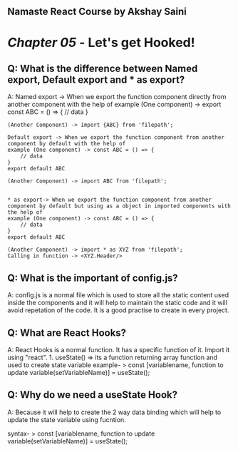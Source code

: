 ## Namaste React Course by Akshay Saini
# _Chapter 05_ - Let's get Hooked!

## Q: What is the difference between Named export, Default export and * as export?
A:  Named export -> When we export the function component directly from another component with the help of 
    example (One component) -> export const ABC = () => {
        // data
    }

    (Another Component) -> import {ABC} from 'filepath';

    Default export -> When we export the function component from another component by default with the help of 
    example (One component) -> const ABC = () => {
        // data
    }
    export default ABC

    (Another Component) -> import ABC from 'filepath';


    * as export-> When we export the function component from another component by default but using as a object in imported components with the help of 
    example (One component) -> const ABC = () => {
        // data
    }
    export default ABC

    (Another Component) -> import * as XYZ from 'filepath';
    Calling in function -> <XYZ.Header/>

## Q: What is the important of config.js?
A:  config.js is a normal file which is used to store all the static content used inside the components and it will help to maintain the static code and it will avoid repetation of the code. It is a good practise to create in every project.

## Q: What are React Hooks?
A:  React Hooks is a normal function. It has a specific function of it. Import it using "react".
    1. useState() => its a function returning array function and used to create state variable
    example- > const [variablename, function to update variable(setVariableName)] = useState();


## Q: Why do we need a useState Hook?
A: Because it will help to create the 2 way data binding which will help to update the state variable using fucntion.

syntax- > const [variablename, function to update variable(setVariableName)] = useState();
